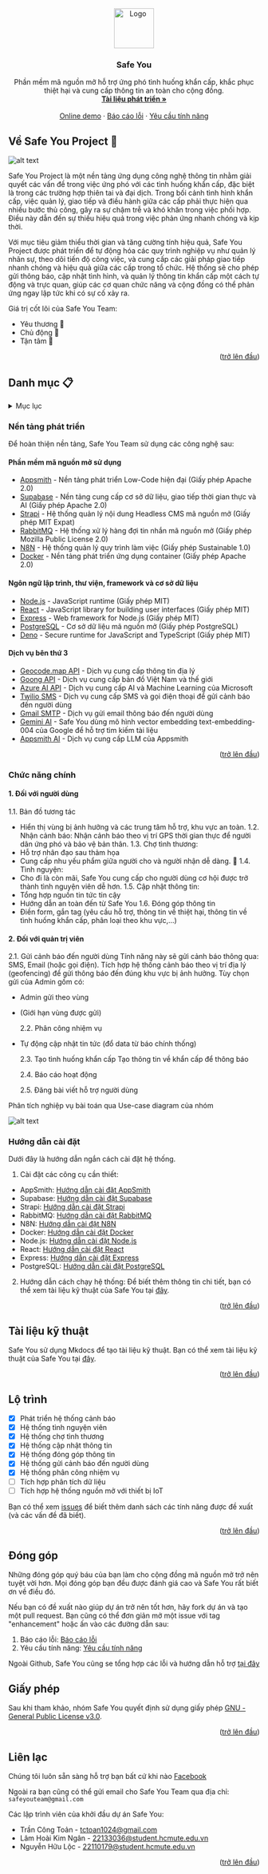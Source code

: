 <a id="readme-top"></a>
<br />

<div align="center">
  <a href="https://github.com/UTE-SafeYou">
    <img src="./assets/images/logo.png" alt="Logo" width="80" height="80">
  </a>

  <h3 align="center">Safe You</h3>

  <p align="center">
   Phần mềm mã nguồn mở hỗ trợ ứng phó tình huống khẩn cấp, khắc phục thiệt hại và cung cấp thông tin an toàn cho cộng đồng. 
    <br />
    <a href="https://ute-safeyou.github.io/safeyou-docs/"><strong>Tài liệu phát triển »</strong></a>
    <br />
    <br />
    <a href="https://olp-asm.huuloc.id.vn/app/safeyou-internals/admin-authentication-67543a23fd51167a0308d7b7?branch=master">Online demo</a>
    ·
    <a href="https://github.com/othneildrew/Best-README-Template/issues/new?labels=bug&template=bug-report---.md">Báo cáo lỗi</a>
    ·
    <a href="https://github.com/othneildrew/Best-README-Template/issues/new?labels=enhancement&template=feature-request---.md">Yêu cầu tính năng</a>
  </p>
</div>

## Về Safe You Project 👋

![alt text](./assets/preview.png)

Safe You Project là một nền tảng ứng dụng công nghệ thông tin nhằm giải quyết các vấn đề trong việc ứng phó với các tình huống khẩn cấp, đặc biệt là trong các trường hợp thiên tai và đại dịch. Trong bối cảnh tình hình khẩn cấp, việc quản lý, giao tiếp và điều hành giữa các cấp phải thực hiện qua nhiều bước thủ công, gây ra sự chậm trễ và khó khăn trong việc phối hợp. Điều này dẫn đến sự thiếu hiệu quả trong việc phản ứng nhanh chóng và kịp thời.

Với mục tiêu giảm thiểu thời gian và tăng cường tính hiệu quả, Safe You Project được phát triển để tự động hóa các quy trình nghiệp vụ như quản lý nhân sự, theo dõi tiến độ công việc, và cung cấp các giải pháp giao tiếp nhanh chóng và hiệu quả giữa các cấp trong tổ chức. Hệ thống sẽ cho phép gửi thông báo, cập nhật tình hình, và quản lý thông tin khẩn cấp một cách tự động và trực quan, giúp các cơ quan chức năng và cộng đồng có thể phản ứng ngay lập tức khi có sự cố xảy ra.

Giá trị cốt lõi của Safe You Team:

- Yêu thương 💖
- Chủ động 🌱
- Tận tâm 🌼

<p align="right">(<a href="#readme-top">trở lên đầu</a>)</p>

## Danh mục 📋

<!-- TABLE OF CONTENTS -->
<details>
  <summary>Mục lục</summary>
  <ol>
    <li>
      <a href="#xây-dựng-với">Nền tảng phát triển</a>
    </li>
    <li>
      <a href="#chức-năng-chính">Chức năng chính</a>
    </li>
    <li><a href="#hướng-dẫn-cài-đặt">Hướng dẫn cài đặt</a></li>
    <li><a href="#tài-liệu-kỹ-thuật">Tài liệu kỹ thuật</a></li>
    <li><a href="#lộ-trình">Lộ trình</a></li>
    <li><a href="#đóng-góp-cho-dự-án">Đóng góp cho dự án</a></li>
    <li><a href="#giấy-phép">Giấy phép</a></li>
    <li><a href="#liên-hệ">Liên hệ</a></li>
  </ol>
</details>

### Nền tảng phát triển

Để hoàn thiện nền tảng, Safe You Team sử dụng các công nghệ sau:

#### Phần mềm mã nguồn mở sử dụng

- [Appsmith](https://www.appsmith.com/) - Nền tảng phát triển Low-Code hiện đại (Giấy phép Apache 2.0)
- [Supabase](https://supabase.com/) - Nền tảng cung cấp cơ sở dữ liệu, giao tiếp thời gian thực và AI (Giấy phép Apache 2.0)
- [Strapi](https://strapi.io/) - Hệ thống quản lý nội dung Headless CMS mã nguồn mở (Giấy phép MIT Expat)
- [RabbitMQ](https://www.rabbitmq.com/) - Hệ thống xử lý hàng đợi tin nhắn mã nguồn mở (Giấy phép Mozilla Public License 2.0)
- [N8N](https://n8n.io/) - Hệ thống quản lý quy trình làm việc (Giấy phép Sustainable 1.0)
- [Docker](https://www.docker.com/) - Nền tảng phát triển ứng dụng container (Giấy phép Apache 2.0)

#### Ngôn ngữ lập trình, thư viện, framework và cơ sở dữ liệu

- [Node.js](https://nodejs.org/) - JavaScript runtime (Giấy phép MIT)
- [React](https://reactjs.org/) - JavaScript library for building user interfaces (Giấy phép MIT)
- [Express](https://expressjs.com/) - Web framework for Node.js (Giấy phép MIT)
- [PostgreSQL](https://www.postgresql.org/) - Cơ sở dữ liệu mã nguồn mở (Giấy phép PostgreSQL)
- [Deno](http://deno.land/) - Secure runtime for JavaScript and TypeScript (Giấy phép MIT)

#### Dịch vụ bên thứ 3

- [Geocode.map API](https://geocode.xyz/) - Dịch vụ cung cấp thông tin địa lý
- [Goong API](https://docs.goong.io/) - Dịch vụ cung cấp bản đồ Việt Nam và thế giới
- [Azure AI API](https://azure.microsoft.com/en-us/services/cognitive-services/) - Dịch vụ cung cấp AI và Machine Learning của Microsoft
- [Twilio SMS](http://twilio.com/) - Dịch vụ cung cấp SMS và gọi điện thoại để gửi cảnh báo đến người dùng
- [Gmail SMTP](https://developers.google.com/gmail/api) - Dịch vụ gửi email thông báo đến người dùng
- [Gemini AI](https://gemini.google.com/) - Safe You dùng mô hình vector embedding text-embedding-004 của Google để hỗ trợ tìm kiếm tài liệu
- [Appsmith AI](https://appsmith.com/) - Dịch vụ cung cấp LLM của Appsmith

<p align="right">(<a href="#readme-top">trở lên đầu</a>)</p>

### Chức năng chính

#### 1. Đối với người dùng

1.1. Bản đồ tương tác

- Hiển thị vùng bị ảnh hưởng và các trung tâm hỗ trợ, khu vực an toàn.
  1.2. Nhận cảnh báo: Nhận cảnh báo theo vị trí GPS thời gian thực để người dân ứng phó và bảo vệ bản thân.
  1.3. Chợ tình thương:
- Hỗ trợ nhân đạo sau thảm họa
- Cung cấp nhu yếu phẩm giữa người cho và người nhận dễ dàng. 💖
  1.4. Tình nguyện:
- Cho đi là còn mãi, Safe You cung cấp cho người dùng cơ hội được trở thành tình nguyện viên dễ hơn.
  1.5. Cập nhật thông tin:
- Tổng hợp nguồn tin tức tin cậy
- Hướng dẫn an toàn đến từ Safe You
  1.6. Đóng góp thông tin
- Điền form, gắn tag (yêu cầu hỗ trợ, thông tin về thiệt hại, thông tin về tình huống khẩn cấp, phân loại theo khu vực,...)

#### 2. Đối với quản trị viên

2.1. Gửi cảnh báo đến người dùng
Tính năng này sẽ gửi cảnh báo thông qua: SMS, Email (hoặc gọi điện). Tích hợp hệ thống cảnh báo theo vị trí địa lý (geofencing) để gửi thông báo đến đúng khu vực bị ảnh hưởng.
Tùy chọn gửi của Admin gồm có:

- Admin gửi theo vùng
- (Giới hạn vùng được gửi)

  2.2. Phân công nhiệm vụ

* Tự động cập nhật tin tức (đổ data từ báo chính thống)

  2.3. Tạo tình huống khẩn cấp
  Tạo thông tin về khẩn cấp để thông báo

  2.4. Báo cáo hoạt động

  2.5. Đăng bài viết hỗ trợ người dùng

Phân tích nghiệp vụ bài toán qua Use-case diagram của nhóm

![alt text](./assets/use_case_diagram.png)

### Hướng dẫn cài đặt

Dưới đây là hướng dẫn ngắn cách cài đặt hệ thống.

1. Cài đặt các công cụ cần thiết:

- AppSmith: [Hướng dẫn cài đặt AppSmith](https://docs.appsmith.com/getting-started/installation)
- Supabase: [Hướng dẫn cài đặt Supabase](https://supabase.io/docs/guides/with-react)
- Strapi: [Hướng dẫn cài đặt Strapi](https://strapi.io/documentation/developer-docs/latest/getting-started/quick-start.html)
- RabbitMQ: [Hướng dẫn cài đặt RabbitMQ](https://www.rabbitmq.com/download.html)
- N8N: [Hướng dẫn cài đặt N8N](https://docs.n8n.io/getting-started/installation)
- Docker: [Hướng dẫn cài đặt Docker](https://docs.docker.com/get-docker/)
- Node.js: [Hướng dẫn cài đặt Node.js](https://nodejs.org/en/download/)
- React: [Hướng dẫn cài đặt React](https://reactjs.org/docs/getting-started.html)
- Express: [Hướng dẫn cài đặt Express](https://expressjs.com/en/starter/installing.html)
- PostgreSQL: [Hướng dẫn cài đặt PostgreSQL](https://www.postgresql.org/download/)

2. Hướng dẫn cách chạy hệ thống:
   Để biết thêm thông tin chi tiết, bạn có thể xem tài liệu kỹ thuật của Safe You tại [đây](https://ute-safeyou.github.io/safeyou-docs/).

<p align="right">(<a href="#readme-top">trở lên đầu</a>)</p>

## Tài liệu kỹ thuật

Safe You sử dụng Mkdocs để tạo tài liệu kỹ thuật. Bạn có thể xem tài liệu kỹ thuật của Safe You tại [đây](https://ute-safeyou.github.io/safeyou-docs/).

<p align="right">(<a href="#readme-top">trở lên đầu</a>)</p>

<!-- ROADMAP -->

## Lộ trình

- [x] Phát triển hệ thống cảnh báo
- [x] Hệ thống tình nguyện viên
- [x] Hệ thống chợ tình thương
- [x] Hệ thống cập nhật thông tin
- [x] Hệ thống đóng góp thông tin
- [x] Hệ thống gửi cảnh báo đến người dùng
- [x] Hệ thống phân công nhiệm vụ
- [ ] Tích hợp phân tích dữ liệu
- [ ] Tích hợp hệ thống nguồn mở với thiết bị IoT

Bạn có thể xem [issues](https://github.com/UTE-SafeYou/UTE-SafeYou/issues) để biết thêm danh sách các tính năng được đề xuất (và các vấn đề đã biết).

<p align="right">(<a href="#readme-top">trở lên đầu</a>)</p>

<!-- CONTRIBUTING -->

## Đóng góp

Những đóng góp quý báu của bạn làm cho cộng đồng mã nguồn mở trở nên tuyệt vời hơn. Mọi đóng góp bạn đều được đánh giá cao và Safe You rất biết ơn về điều đó.

Nếu bạn có đề xuất nào giúp dự án trở nên tốt hơn, hãy fork dự án và tạo một pull request. Bạn cũng có thể đơn giản mở một issue với tag "enhancement" hoặc ấn vào các đường dẫn sau:

1. Báo cáo lỗi: [Báo cáo lỗi](https://github.com/UTE-SafeYou/safeyou-client/issues/new?assignees=&labels=&projects=&template=b%C3%A1o-c%C3%A1o-l%E1%BB%97i.md&title=báo-cáo-lỗi)
2. Yêu cầu tính năng: [Yêu cầu tính năng](https://github.com/UTE-SafeYou/safeyou-client/issues/new?assignees=&labels=&projects=&template=y%C3%AAu-c%E1%BA%A7u-t%C3%ADnh-n%C4%83ng.md&title=)

Ngoài Github, Safe You cũng se tổng hợp các lỗi và hướng dẫn hỗ trợ [tại đây](https://docs.google.com/spreadsheets/d/16oQy8kBOMlrbtV0BpOXKJEzr7BDqgaNaqXXxt4xpibk/edit?usp=sharing)

<!-- LICENSE -->

## Giấy phép

Sau khi tham khảo, nhóm Safe You quyết định sử dụng giấy phép [GNU - General Public License v3.0]().

<p align="right">(<a href="#readme-top">trở lên đầu</a>)</p>

<!-- CONTACT -->

## Liên lạc

Chúng tôi luôn sẵn sàng hỗ trợ bạn bất cứ khi nào
[Facebook](https://www.facebook.com/safeyouteam)

Ngoài ra bạn cũng có thể gửi email cho Safe You Team qua địa chỉ: `safeyouteam@gmail.com`

Các lập trình viên của khởi đầu dự án Safe You:

- Trần Công Toản - [tctoan1024@gmail.com](mailto:tctoan1024@gmail.com)
- Lâm Hoài Kim Ngân - [22133036@student.hcmute.edu.vn](mailto:22133036@student.hcmute.edu.vn)
- Nguyễn Hữu Lộc - [22110179@student.hcmute.edu.vn](mailto:22110179@student.hcmute.edu.vn)

<p align="right">(<a href="#readme-top">trở lên đầu</a>)</p>
